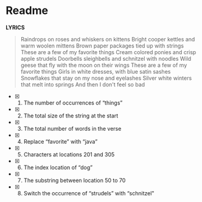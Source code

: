 # **Readme**

**LYRICS**
>Raindrops on roses and whiskers on kittens Bright cooper kettles and warm woolen mittens Brown paper packages tied up with strings These are a few of my favorite things Cream colored ponies and crisp apple strudels Doorbells sleighbells and schnitzel with noodles Wild geese that fly with the moon on their wings These are a few of my favorite things Girls in white dresses, with blue satin sashes Snowflakes that stay on my nose and eyelashes Silver white winters that melt into springs And then I don't feel so bad

 - [X] 1. The number of occurrences of “things”
 - [X] 2. The total size of the string at the start
 - [X] 3. The total number of words in the verse
 - [X] 4. Replace “favorite” with “java”
 - [X] 5. Characters at locations 201 and 305
 - [X] 6. The index location of “dog”
 - [X] 7. The substring between location 50 to 70
 - [X] 8. Switch the occurrence of “strudels” with “schnitzel"
